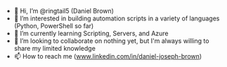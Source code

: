 - 👋 Hi, I’m @ringtail5 (Daniel Brown)
- 👀 I’m interested in building automation scripts in a variety of languages (Python, PowerShell so far)
- 🌱 I’m currently learning Scripting, Servers, and Azure
- 💞️ I’m looking to collaborate on nothing yet, but I'm always willing to share my limited knowledge
- 📫 How to reach me (www.linkedin.com/in/daniel-joseph-brown)

<!---
ringtail5/ringtail5 is a ✨ special ✨ repository because its `README.md` (this file) appears on your GitHub profile.
You can click the Preview link to take a look at your changes.
--->
